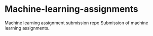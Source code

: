 # Machine-learning-assignments
Machine learning assignment submission repo
Submission of machine learning assignments.
